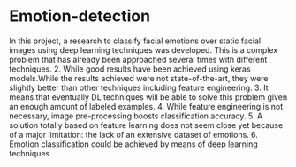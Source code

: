 # Emotion-detection
In this project, a research to classify facial emotions over static facial images using 
deep learning techniques was developed. This is a complex problem that has 
already been approached several times with different techniques. 
2. While good results have been achieved using keras models.While the results 
achieved were not state-of-the-art, they were slightly better than other techniques 
including feature engineering.
3. It means that eventually DL techniques will be able to solve this problem given an 
enough amount of labeled examples.
4. While feature engineering is not necessary, image pre-processing boosts 
classification accuracy.
5. A solution totally based on feature learning does not seem close yet because of a 
major limitation: the lack of an extensive dataset of emotions. 
6. Emotion classification could be achieved by means of deep learning techniques
